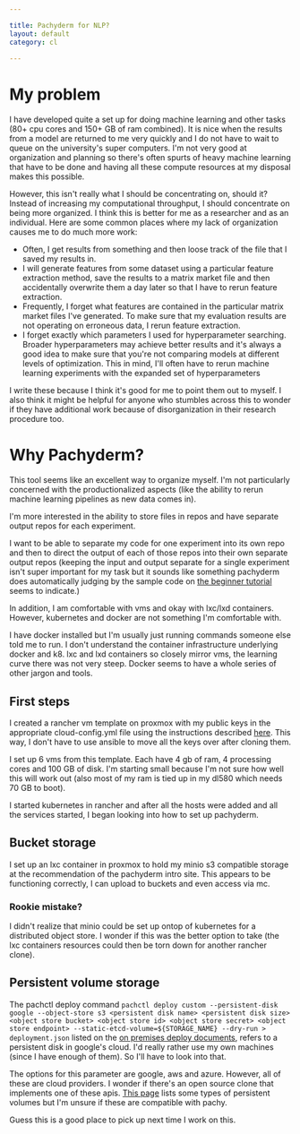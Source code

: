 ```yaml
---

title: Pachyderm for NLP?
layout: default
category: cl
 
---
```


# My problem

I have developed quite a set up for doing machine learning and other tasks (80+ cpu cores and 150+ GB of ram combined). It is nice when the results from a model are returned to me very quickly and I do not have to wait to queue on the university's super computers. I'm not very good at organization and planning so there's often spurts of heavy machine learning that have to be done and having all these compute resources at my disposal makes this possible. 

However, this isn't really what I should be concentrating on, should it? Instead of increasing my computational throughput, I should concentrate on being more organized. I think this is better for me as a researcher and as an individual. Here are some common places where my lack of organization causes me to do much more work:

- Often, I get results from something and then loose track of the file that I saved my results in. 
- I will generate features from some dataset using a particular feature extraction method, save the results to a matrix market file and then accidentally overwrite them a day later so that I have to rerun feature extraction.
- Frequently, I forget what features are contained in the particular matrix market files I've generated. To make sure that my evaluation results are not operating on erroneous data, I rerun feature extraction. 
- I forget exactly which parameters I used for hyperparameter searching. Broader hyperparameters may achieve better results and it's always a good idea to make sure that you're not comparing models at different levels of optimization. This in mind, I'll often have to rerun machine learning experiments with the expanded set of hyperparameters

I write these because I think it's good for me to point them out to myself. I also think it might be helpful for anyone who stumbles across this to wonder if they have additional work because of disorganization in their research procedure too. 

# Why Pachyderm?
This tool seems like an excellent way to organize myself. I'm not particularly concerned with the productionalized aspects (like the ability to rerun machine learning pipelines as new data comes in).    

I'm more interested in the ability to store files in repos and have separate output repos for each experiment. 

I want to be able to separate my code for one experiment into its own repo and then to direct the output of each of those repos into their own separate output repos (keeping the input and output separate for a single experiment isn't super important for my task but it sounds like something pachyderm does automatically judging by the sample code on [the beginner tutorial](http://pachyderm.readthedocs.io/en/latest/getting_started/beginner_tutorial.html) seems to indicate.)

In addition, I am comfortable with vms and okay with lxc/lxd containers. However, kubernetes and docker are not something I'm comfortable with. 

I have docker installed but I'm usually just running commands someone else told me to run. I don't understand the container infrastructure underlying docker and k8. lxc and lxd containers so closely mirror vms, the learning curve there was not very steep. Docker seems to have a whole series of other jargon and tools. 

## First steps

I created a rancher vm template on proxmox with my public keys in the appropriate cloud-config.yml file using the instructions described [here](http://rancher.com/docs/os/v1.2/en/running-rancheros/server/install-to-disk/). This way, I don't have to use ansible to move all the keys over after cloning them.

I set up 6 vms from this template. Each have 4 gb of ram, 4 processing cores and 100 GB of disk. I'm starting small because I'm not sure how well this will work out (also most of my ram is tied up in my dl580 which needs 70 GB to boot).

I started kubernetes in rancher and after all the hosts were added and all the services started, I began looking into how to set up pachyderm. 

## Bucket storage
I set up an lxc container in proxmox to hold my minio s3 compatible storage at the recommendation of the pachyderm intro site. This appears to be functioning correctly, I can upload to buckets and even access via mc. 

### Rookie mistake? 
I didn't realize that minio could be set up ontop of kubernetes for a distributed object store. I wonder if this was the better option to take (the lxc containers resources could then be torn down for another rancher clone).

## Persistent volume storage
The pachctl deploy command `pachctl deploy custom --persistent-disk google --object-store s3 <persistent disk name> <persistent disk size> <object store bucket> <object store id> <object store secret> <object store endpoint> --static-etcd-volume=${STORAGE_NAME} --dry-run > deployment.json` listed on the [on premises deploy documents](http://pachyderm.readthedocs.io/en/latest/deployment/on_premises.html), refers to a persistent disk in google's cloud. I'd really rather use my own machines (since I have enough of them). So I'll have to look into that. 

The options for this parameter are google, aws and azure. However, all of these are cloud providers. I wonder if there's an open source clone that implements one of these apis. [This page](https://kubernetes.io/docs/concepts/storage/persistent-volumes/) lists some types of persistent volumes but I'm unsure if these are compatible with pachy. 

Guess this is a good place to pick up next time I work on this. 
